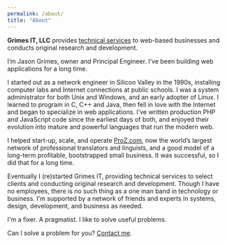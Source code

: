 ```yaml
---
permalink: /about/
title: "About"
---
```


**Grimes IT, LLC** provides [technical services](/services/) to web-based businesses and conducts original research and development.

I’m Jason Grimes, owner and Principal Engineer. I’ve been building web applications for a long time.

I started out as a network engineer in Silicon Valley in the 1990s, installing computer labs and Internet connections at public schools.
I was a system administrator for both Unix and Windows, and an early adopter of Linux.
I learned to program in C, C++ and Java,
then fell in love with the Internet and began to specialize in web applications.
I’ve written production PHP and JavaScript code since the earliest days of both,
and enjoyed their evolution into mature and powerful languages that run the modern web.

I helped start-up, scale, and operate [ProZ.com](https://www.proz.com/),
now the world’s largest network of professional translators and linguists,
and a good model of a long-term profitable, bootstrapped small business.
It was successful, so I did that for a long time.

Eventually I (re)started Grimes IT,
providing technical services to select clients
and conducting original research and development.
Though I have no employees, there is no such thing as a one man band in technology or business. 
I'm supported by a network of friends and experts in systems, design, development, and business as needed.

I'm a fixer. A pragmatist. I like to solve useful problems.

Can I solve a problem for you? [Contact me](/contact/).
